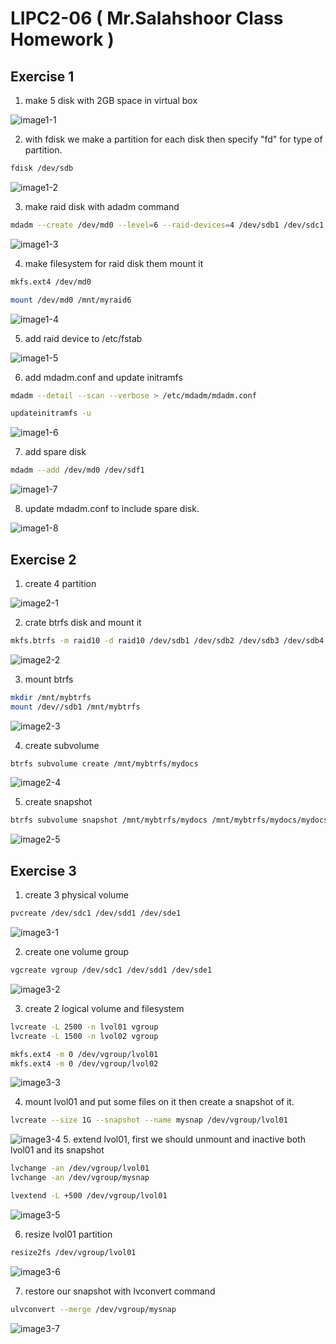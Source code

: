 # LIPC2-06 ( Mr.Salahshoor Class Homework )

## Exercise 1
1. make 5 disk with 2GB space in virtual box

![image1-1](assets/1-1.png)

2. with fdisk we make a partition for each disk then specify "fd" for type of partition.

```bash
fdisk /dev/sdb
```
![image1-2](assets/1-2.png)

3. make raid disk with adadm command 
```bash
mdadm --create /dev/md0 --level=6 --raid-devices=4 /dev/sdb1 /dev/sdc1 /dev/sdd1 /dev/sde1
```
![image1-3](assets/1-3.png)

4. make filesystem for raid disk them mount it
```bash
mkfs.ext4 /dev/md0

mount /dev/md0 /mnt/myraid6
```
![image1-4](assets/1-4.png)

5. add raid device to /etc/fstab

![image1-5](assets/1-5.png)

6. add mdadm.conf and update initramfs
```bash
mdadm --detail --scan --verbose > /etc/mdadm/mdadm.conf

updateinitramfs -u
```
![image1-6](assets/1-6.png)

7. add spare disk
```bash
mdadm --add /dev/md0 /dev/sdf1
```
![image1-7](assets/1-7.png)

8. update mdadm.conf to include spare disk.

![image1-8](assets/1-8.png)

## Exercise 2
1. create 4 partition

![image2-1](assets/2-1.png)

2. crate btrfs disk and mount it

```bash
mkfs.btrfs -m raid10 -d raid10 /dev/sdb1 /dev/sdb2 /dev/sdb3 /dev/sdb4
```

![image2-2](assets/2-2.png)

3. mount btrfs

```bash
mkdir /mnt/mybtrfs
mount /dev//sdb1 /mnt/mybtrfs
```
![image2-3](assets/2-3.png)

4. create subvolume

```bash
btrfs subvolume create /mnt/mybtrfs/mydocs
```
![image2-4](assets/2-4.png)

5. create snapshot

```bash
btrfs subvolume snapshot /mnt/mybtrfs/mydocs /mnt/mybtrfs/mydocs/mydocs.snap
```
![image2-5](assets/2-5.png)



## Exercise 3
1. create 3 physical volume
```bash
pvcreate /dev/sdc1 /dev/sdd1 /dev/sde1
```
![image3-1](assets/3-1.png)

2. create one volume group
```bash
vgcreate vgroup /dev/sdc1 /dev/sdd1 /dev/sde1
```
![image3-2](assets/3-2.png)

3. create 2 logical volume and filesystem
```bash
lvcreate -L 2500 -n lvol01 vgroup
lvcreate -L 1500 -n lvol02 vgroup

mkfs.ext4 -m 0 /dev/vgroup/lvol01
mkfs.ext4 -m 0 /dev/vgroup/lvol02
```
![image3-3](assets/3-3.png)

4. mount lvol01 and put some files on it then create a snapshot of it.
```bash
lvcreate --size 1G --snapshot --name mysnap /dev/vgroup/lvol01
```
![image3-4](assets/3-4.png)
5. extend lvol01, first we should unmount and inactive both lvol01 and its snapshot
```bash
lvchange -an /dev/vgroup/lvol01
lvchange -an /dev/vgroup/mysnap

lvextend -L +500 /dev/vgroup/lvol01
```
![image3-5](assets/3-5.png)

6. resize lvol01 partition
```bash
resize2fs /dev/vgroup/lvol01
```
![image3-6](assets/3-6.png)

7. restore our snapshot with lvconvert command
```bash
ulvconvert --merge /dev/vgroup/mysnap
```
![image3-7](assets/3-7.png)


